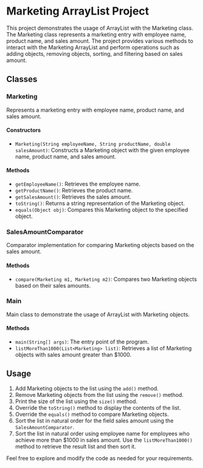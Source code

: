 # Marketing ArrayList Project

This project demonstrates the usage of ArrayList with the Marketing class. The Marketing class represents a marketing entry with employee name, product name, and sales amount. The project provides various methods to interact with the Marketing ArrayList and perform operations such as adding objects, removing objects, sorting, and filtering based on sales amount.

## Classes

### Marketing

Represents a marketing entry with employee name, product name, and sales amount.

#### Constructors

- `Marketing(String employeeName, String productName, double salesAmount)`: Constructs a Marketing object with the given employee name, product name, and sales amount.

#### Methods

- `getEmployeeName()`: Retrieves the employee name.
- `getProductName()`: Retrieves the product name.
- `getSalesAmount()`: Retrieves the sales amount.
- `toString()`: Returns a string representation of the Marketing object.
- `equals(Object obj)`: Compares this Marketing object to the specified object.

### SalesAmountComparator

Comparator implementation for comparing Marketing objects based on the sales amount.

#### Methods

- `compare(Marketing m1, Marketing m2)`: Compares two Marketing objects based on their sales amounts.

### Main

Main class to demonstrate the usage of ArrayList with Marketing objects.

#### Methods

- `main(String[] args)`: The entry point of the program.
- `listMoreThan1000(List<Marketing> list)`: Retrieves a list of Marketing objects with sales amount greater than $1000.

## Usage

1. Add Marketing objects to the list using the `add()` method.
2. Remove Marketing objects from the list using the `remove()` method.
3. Print the size of the list using the `size()` method.
4. Override the `toString()` method to display the contents of the list.
5. Override the `equals()` method to compare Marketing objects.
6. Sort the list in natural order for the field sales amount using the `SalesAmountComparator`.
7. Sort the list in natural order using employee name for employees who achieve more than $1000 in sales amount. Use the `listMoreThan1000()` method to retrieve the result list and then sort it.

Feel free to explore and modify the code as needed for your requirements.


